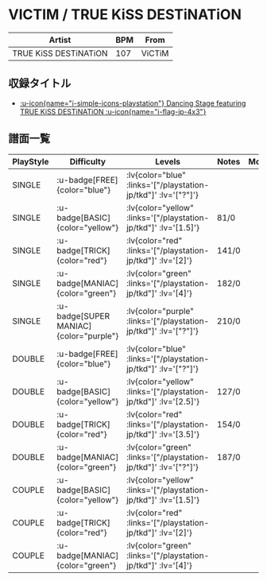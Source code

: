 # VICTIM / TRUE KiSS DESTiNATiON

|Artist|BPM|From|
|------|---|----|
|TRUE KiSS DESTiNATiON|107|ViCTiM|

## 収録タイトル

- [ :u-icon{name="i-simple-icons-playstation"} Dancing Stage featuring TRUE KiSS DESTiNATiON :u-icon{name="i-flag-jp-4x3"} ](/playstation-jp/tkd)

## 譜面一覧

|PlayStyle|Difficulty|Levels|Notes|Movie|
|---------|----------|------|-----|-----|
|SINGLE| :u-badge[FREE]{color="blue"} | :lv{color="blue" :links='["/playstation-jp/tkd"]' :lv='["?"]'} |||
|SINGLE| :u-badge[BASIC]{color="yellow"} | :lv{color="yellow" :links='["/playstation-jp/tkd"]' :lv='[1.5]'} |81/0||
|SINGLE| :u-badge[TRICK]{color="red"} | :lv{color="red" :links='["/playstation-jp/tkd"]' :lv='[2]'} |141/0||
|SINGLE| :u-badge[MANIAC]{color="green"} | :lv{color="green" :links='["/playstation-jp/tkd"]' :lv='[4]'} |182/0||
|SINGLE| :u-badge[SUPER MANIAC]{color="purple"} | :lv{color="purple" :links='["/playstation-jp/tkd"]' :lv='["?"]'} |210/0||
|DOUBLE| :u-badge[FREE]{color="blue"} | :lv{color="blue" :links='["/playstation-jp/tkd"]' :lv='["?"]'} |||
|DOUBLE| :u-badge[BASIC]{color="yellow"} | :lv{color="yellow" :links='["/playstation-jp/tkd"]' :lv='[2.5]'} |127/0||
|DOUBLE| :u-badge[TRICK]{color="red"} | :lv{color="red" :links='["/playstation-jp/tkd"]' :lv='[3.5]'} |154/0||
|DOUBLE| :u-badge[MANIAC]{color="green"} | :lv{color="green" :links='["/playstation-jp/tkd"]' :lv='["?"]'} |187/0||
|COUPLE| :u-badge[BASIC]{color="yellow"} | :lv{color="yellow" :links='["/playstation-jp/tkd"]' :lv='[1.5]'} |||
|COUPLE| :u-badge[TRICK]{color="red"} | :lv{color="red" :links='["/playstation-jp/tkd"]' :lv='[2]'} |||
|COUPLE| :u-badge[MANIAC]{color="green"} | :lv{color="green" :links='["/playstation-jp/tkd"]' :lv='[4]'} |||
